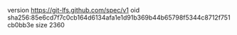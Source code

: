 version https://git-lfs.github.com/spec/v1
oid sha256:85e6cd7f7c0cb164d6134afa1e1d91b369b44b65798f5344c8712f751cb0bb3e
size 2360
